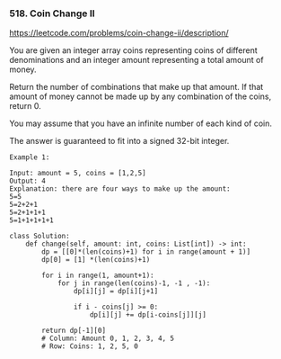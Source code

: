 ### 518. Coin Change II

https://leetcode.com/problems/coin-change-ii/description/

You are given an integer array coins representing coins of different denominations and an integer amount representing a total amount of money.

Return the number of combinations that make up that amount. If that amount of money cannot be made up by any combination of the coins, return 0.

You may assume that you have an infinite number of each kind of coin.

The answer is guaranteed to fit into a signed 32-bit integer.

```
Example 1:

Input: amount = 5, coins = [1,2,5]
Output: 4
Explanation: there are four ways to make up the amount:
5=5
5=2+2+1
5=2+1+1+1
5=1+1+1+1+1
```

```
class Solution:
    def change(self, amount: int, coins: List[int]) -> int:
        dp = [[0]*(len(coins)+1) for i in range(amount + 1)]
        dp[0] = [1] *(len(coins)+1)

        for i in range(1, amount+1):
            for j in range(len(coins)-1, -1 , -1):
                dp[i][j] = dp[i][j+1]

                if i - coins[j] >= 0:
                    dp[i][j] += dp[i-coins[j]][j]

        return dp[-1][0]
        # Column: Amount 0, 1, 2, 3, 4, 5
        # Row: Coins: 1, 2, 5, 0
```



